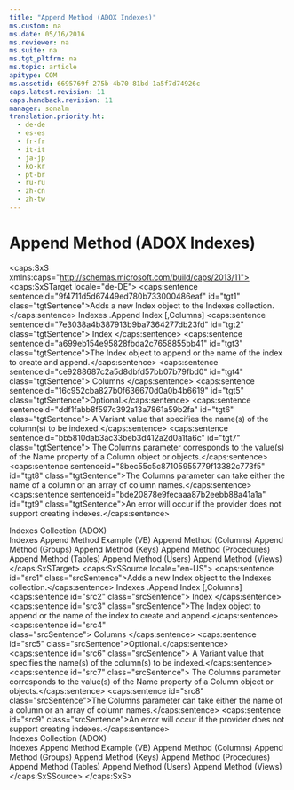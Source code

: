```yaml
---
title: "Append Method (ADOX Indexes)"
ms.custom: na
ms.date: 05/16/2016
ms.reviewer: na
ms.suite: na
ms.tgt_pltfrm: na
ms.topic: article
apitype: COM
ms.assetid: 6695769f-275b-4b70-81bd-1a5f7d74926c
caps.latest.revision: 11
caps.handback.revision: 11
manager: sonalm
translation.priority.ht: 
  - de-de
  - es-es
  - fr-fr
  - it-it
  - ja-jp
  - ko-kr
  - pt-br
  - ru-ru
  - zh-cn
  - zh-tw
---
```

# Append Method (ADOX Indexes)
<?xml version="1.0" encoding="utf-8"?>
<caps:SxS xmlns:caps="http://schemas.microsoft.com/build/caps/2013/11">
  <caps:SxSTarget locale="de-DE">
    <developerReferenceWithSyntaxDocument xsi:schemaLocation="http://ddue.schemas.microsoft.com/authoring/2003/5 http://dduestorage.blob.core.windows.net/ddueschema/developer.xsd" xmlns="http://ddue.schemas.microsoft.com/authoring/2003/5" xmlns:xlink="http://www.w3.org/1999/xlink" xmlns:xsi="http://www.w3.org/2001/XMLSchema-instance">
      <introduction>
        <para>
          <caps:sentence sentenceid="9f4711d5d67449ed780b733000486eaf" id="tgt1" class="tgtSentence">Adds a new <legacyLink xlink:href="6b9578c0-bc94-46b9-b801-c18e14b04b31">Index</legacyLink> object to the <legacyLink xlink:href="184cf536-455c-42be-bf1c-a5c25bade961">Indexes</legacyLink> collection.</caps:sentence>
        </para>
      </introduction>
      <syntaxSection>
        <legacySyntax>
          <parameterReference>Indexes</parameterReference>
          <legacyBold>.Append </legacyBold>
          <parameterReference>Index</parameterReference> [<legacyBold>,</legacyBold><parameterReference>Columns</parameterReference>]</legacySyntax>
      </syntaxSection>
      <parameters>
        <content>
          <definitionTable>
            <definedTerm>
              <caps:sentence sentenceid="7e3038a4b387913b9ba7364277db23fd" id="tgt2" class="tgtSentence"> <legacyItalic>Index</legacyItalic> </caps:sentence>
            </definedTerm>
            <definition>
              <para>
                <caps:sentence sentenceid="a699eb154e95828fbda2c7658855bb41" id="tgt3" class="tgtSentence">The <legacyBold>Index</legacyBold> object to append or the name of the index to create and append.</caps:sentence>
              </para>
            </definition>
            <definedTerm>
              <caps:sentence sentenceid="ce9288687c2a5d8dbfd57bb07b79fbd0" id="tgt4" class="tgtSentence"> <legacyItalic>Columns</legacyItalic> </caps:sentence>
            </definedTerm>
            <definition>
              <para>
                <caps:sentence sentenceid="16c952cba827b0f636670d0a0b4b6619" id="tgt5" class="tgtSentence">Optional.</caps:sentence>
                <caps:sentence sentenceid="ddf1fabb8f597c392a13a7861a59b2fa" id="tgt6" class="tgtSentence"> A <legacyBold>Variant</legacyBold> value that specifies the name(s) of the column(s) to be indexed.</caps:sentence>
                <caps:sentence sentenceid="bb5810dab3ac33beb3d412a2d0a1fa6c" id="tgt7" class="tgtSentence"> The <legacyItalic>Columns </legacyItalic>parameter corresponds to the value(s) of the <legacyLink xlink:href="81b92baf-b6b9-4f4e-9f33-4503795518cd">Name</legacyLink> property of a <legacyLink xlink:href="6e772783-1bc8-4ea7-94b2-7d7a52ea5c47">Column</legacyLink> object or objects.</caps:sentence>
              </para>
            </definition>
          </definitionTable>
        </content>
      </parameters>
      <languageReferenceRemarks>
        <content>
          <para>
            <caps:sentence sentenceid="8bec55c5c87105955779f13382c773f5" id="tgt8" class="tgtSentence">The <legacyItalic>Columns</legacyItalic> parameter can take either the name of a column or an array of column names.</caps:sentence>
          </para>
          <para>
            <caps:sentence sentenceid="bde20878e9fecaaa87b2eebb88a41a1a" id="tgt9" class="tgtSentence">An error will occur if the provider does not support creating indexes.</caps:sentence>
          </para>
        </content>
      </languageReferenceRemarks>
      <section>
        <title>
          <caps:sentence sentenceid="2f342d3be839cc5b67ae0de7d404b8e6" id="tgt10" class="tgtSentence">Applies To</caps:sentence>
        </title>
        <content>
          <para>
            <link xlink:href="184cf536-455c-42be-bf1c-a5c25bade961">Indexes Collection (ADOX)</link>
          </para>
        </content>
      </section>
      <relatedTopics>
        <link xlink:href="50f87e27-1bf9-427c-9b1d-704a672434d2">Indexes Append Method Example (VB)</link>
        <link xlink:href="7a46d23c-efef-4ec7-815d-cd3ac86787dd">Append Method (Columns)</link>
        <link xlink:href="56b94fc6-7ef0-4e4a-82a3-033b94c46036">Append Method (Groups)</link>
        <link xlink:href="215a5391-f422-42ec-99ea-4e6fbb5d3d64">Append Method (Keys)</link>
        <link xlink:href="38e3492c-c1e1-42e3-a71a-befdc90204db">Append Method (Procedures)</link>
        <link xlink:href="a362ed51-314c-4783-9598-538dbf755f3d">Append Method (Tables)</link>
        <link xlink:href="b80bc5d5-78ca-4f75-956b-2ac658029cc7">Append Method (Users)</link>
        <link xlink:href="6070fd58-3237-4c77-a966-5b39ce5d57e4">Append Method (Views)</link>
      </relatedTopics>
    </developerReferenceWithSyntaxDocument>
  </caps:SxSTarget>
  <caps:SxSSource locale="en-US">
    <developerReferenceWithSyntaxDocument xsi:schemaLocation="http://ddue.schemas.microsoft.com/authoring/2003/5 http://dduestorage.blob.core.windows.net/ddueschema/developer.xsd" xmlns="http://ddue.schemas.microsoft.com/authoring/2003/5" xmlns:xlink="http://www.w3.org/1999/xlink" xmlns:xsi="http://www.w3.org/2001/XMLSchema-instance">
      <introduction>
        <para>
          <caps:sentence id="src1" class="srcSentence">Adds a new <legacyLink xlink:href="6b9578c0-bc94-46b9-b801-c18e14b04b31">Index</legacyLink> object to the <legacyLink xlink:href="184cf536-455c-42be-bf1c-a5c25bade961">Indexes</legacyLink> collection.</caps:sentence>
        </para>
      </introduction>
      <syntaxSection>
        <legacySyntax>
          <parameterReference>Indexes</parameterReference>
          <legacyBold>.Append </legacyBold>
          <parameterReference>Index</parameterReference> [<legacyBold>,</legacyBold><parameterReference>Columns</parameterReference>]</legacySyntax>
      </syntaxSection>
      <parameters>
        <content>
          <definitionTable>
            <definedTerm>
              <caps:sentence id="src2" class="srcSentence"> <legacyItalic>Index</legacyItalic> </caps:sentence>
            </definedTerm>
            <definition>
              <para>
                <caps:sentence id="src3" class="srcSentence">The <legacyBold>Index</legacyBold> object to append or the name of the index to create and append.</caps:sentence>
              </para>
            </definition>
            <definedTerm>
              <caps:sentence id="src4" class="srcSentence"> <legacyItalic>Columns</legacyItalic> </caps:sentence>
            </definedTerm>
            <definition>
              <para>
                <caps:sentence id="src5" class="srcSentence">Optional.</caps:sentence>
                <caps:sentence id="src6" class="srcSentence"> A <legacyBold>Variant</legacyBold> value that specifies the name(s) of the column(s) to be indexed.</caps:sentence>
                <caps:sentence id="src7" class="srcSentence"> The <legacyItalic>Columns </legacyItalic>parameter corresponds to the value(s) of the <legacyLink xlink:href="81b92baf-b6b9-4f4e-9f33-4503795518cd">Name</legacyLink> property of a <legacyLink xlink:href="6e772783-1bc8-4ea7-94b2-7d7a52ea5c47">Column</legacyLink> object or objects.</caps:sentence>
              </para>
            </definition>
          </definitionTable>
        </content>
      </parameters>
      <languageReferenceRemarks>
        <content>
          <para>
            <caps:sentence id="src8" class="srcSentence">The <legacyItalic>Columns</legacyItalic> parameter can take either the name of a column or an array of column names.</caps:sentence>
          </para>
          <para>
            <caps:sentence id="src9" class="srcSentence">An error will occur if the provider does not support creating indexes.</caps:sentence>
          </para>
        </content>
      </languageReferenceRemarks>
      <section>
        <title>
          <caps:sentence id="src10" class="srcSentence">Applies To</caps:sentence>
        </title>
        <content>
          <para>
            <link xlink:href="184cf536-455c-42be-bf1c-a5c25bade961">Indexes Collection (ADOX)</link>
          </para>
        </content>
      </section>
      <relatedTopics>
        <link xlink:href="50f87e27-1bf9-427c-9b1d-704a672434d2">Indexes Append Method Example (VB)</link>
        <link xlink:href="7a46d23c-efef-4ec7-815d-cd3ac86787dd">Append Method (Columns)</link>
        <link xlink:href="56b94fc6-7ef0-4e4a-82a3-033b94c46036">Append Method (Groups)</link>
        <link xlink:href="215a5391-f422-42ec-99ea-4e6fbb5d3d64">Append Method (Keys)</link>
        <link xlink:href="38e3492c-c1e1-42e3-a71a-befdc90204db">Append Method (Procedures)</link>
        <link xlink:href="a362ed51-314c-4783-9598-538dbf755f3d">Append Method (Tables)</link>
        <link xlink:href="b80bc5d5-78ca-4f75-956b-2ac658029cc7">Append Method (Users)</link>
        <link xlink:href="6070fd58-3237-4c77-a966-5b39ce5d57e4">Append Method (Views)</link>
      </relatedTopics>
    </developerReferenceWithSyntaxDocument>
  </caps:SxSSource>
</caps:SxS>
